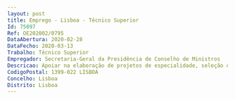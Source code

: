 ```yaml
--- 
layout: post
title: Emprego - Lisboa - Técnico Superior
Id: 75097
Ref: OE202002/0795
DataAbertura: 2020-02-28
DataFecho: 2020-03-13
Trabalho: Técnico Superior
Empregador: Secretaria-Geral da Presidência de Conselho de Ministros
Descricao: Apoiar na elaboração de projetos de especialidade, seleção de materiais e equipamentos, revisão de projetos de obras públicas na área de especialidade  Prestar todo o apoio técnico na sua área de especialização  Elaborar projetos de alteração e melhoramento de instalações elétricas dos vários edifícios  Elaborar estudos, pareceres e planos para instalação de equipamentos elétricos e eletrónicos, como por exemplo, redes telefónicas, sistemas de áudio e hardware  Colaborar na elaboração de especificações técnicas para procedimentos de empreitadas de obras públicas e contratação de bens e serviços.
CodigoPostal: 1399-022 LISBOA
Concelho: Lisboa
Distrito: Lisboa
--- 
```

